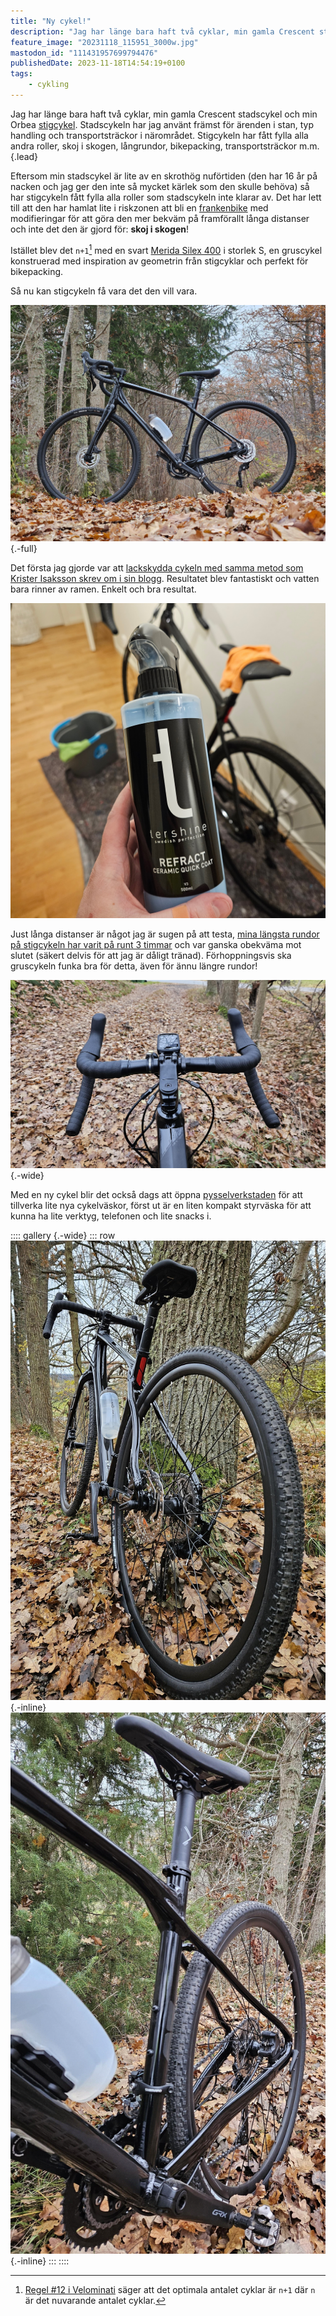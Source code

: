 ```yaml
---
title: "Ny cykel!"
description: "Jag har länge bara haft två cyklar, min gamla Crescent stadscykel och min Orbea stigcykel. Stadscykeln har jag använt främst för ärenden i stan, typ handling och transportsträckor i närområdet. Stigcykeln har fått fylla alla andra roller, skoj i skogen, långrundor, bikepacking, transportsträckor m.m."
feature_image: "20231118_115951_3000w.jpg"
mastodon_id: "111431957699794476"
publishedDate: 2023-11-18T14:54:19+0100
tags:
    - cykling
---
```


Jag har länge bara haft två cyklar, min gamla Crescent stadscykel och min Orbea [stigcykel][Orbea Laufey - Vintercykling]. Stadscykeln har jag använt främst för ärenden i stan, typ handling och transportsträckor i närområdet. Stigcykeln har fått fylla alla andra roller, skoj i skogen, långrundor, bikepacking, transportsträckor m.m.{.lead}

Eftersom min stadscykel är lite av en skrothög nuförtiden (den har 16 år på nacken och jag ger den inte så mycket kärlek som den skulle behöva) så har stigcykeln fått fylla alla roller som stadscykeln inte klarar av. Det har lett till att den har hamlat lite i riskzonen att bli en [frankenbike][/r/frankenbike] med modifieringar för att göra den mer bekväm på framförallt långa distanser och inte det den är gjord för: **skoj i skogen**!

Istället blev det `n+1`[^1] med en svart [Merida Silex 400] i storlek S, en gruscykel konstruerad med inspiration av geometrin från stigcyklar och perfekt för bikepacking.

Så nu kan stigcykeln få vara det den vill vara.

![En svart gruscykel av modellen Merida Silex som står i profil på en väg](20231118_115705_3000w.jpg "Merida Silex 400 i storlek S"){.-full}

Det första jag gjorde var att [lackskydda cykeln med samma metod som Krister Isaksson skrev om i sin blogg][Kristers blogg - Lackskydd]. Resultatet blev fantastiskt och vatten bara rinner av ramen. Enkelt och bra resultat.

![En förpackning Tershine Refract lackskydd med en cykel i bakgrunden ur fokus.](20231116_195830.jpg)

Just långa distanser är något jag är sugen på att testa, [mina längsta rundor på stigcykeln har varit på runt 3 timmar][Strava - 6985802857] och var ganska obekväma mot slutet (säkert delvis för att jag är dåligt tränad). Förhoppningsvis ska gruscykeln funka bra för detta, även för ännu längre rundor!

![Styret på en svart gruscykel. Styret är av typen bockstyre och har en cykeldator monterad på ett fäste som sticker ut lite framför styret.](20231118_115936_3000w.jpg){.-wide}

Med en ny cykel blir det också dags att öppna [pysselverkstaden](/diy/) för att tillverka lite nya cykelväskor, först ut är en liten kompakt styrväska för att kunna ha lite verktyg, telefonen och lite snacks i.

:::: gallery {.-wide}
::: row
![En svart gruscykel sett bakifrån från sidan. Den står lutad mot ett träd och är skinande svart. Reflexer i form av klistermärken sitter på skärmen och det sitter en vattenflaska monterad i ramen.](20231118_120009_3000w.jpg){.-inline}
![Bakhjulet och sittstolpen på en svart gruscykel sett bakifrån från sidan.](20231118_120001_3000w.jpg){.-inline}
:::
::::

[^1]: [Regel #12 i Velominati][The Rules] säger att det optimala antalet cyklar är `n+1` där `n` är det nuvarande antalet cyklar.


[The Rules]: https://www.velominati.com/#the-rules
[Merida Silex 400]: https://www.merida-bikes.com/sv-se/bike/3119-4115/silex-400
[/r/frankenbike]: https://old.reddit.com/r/Frankenbike/
[Orbea Laufey - Vintercykling]: /2021/05/17/en-vinter-pa-cykel/
[Kristers blogg - Lackskydd]: https://cykelmagasinet.se/lackskyddar-cykeln/
[Strava - 6985802857]: https://www.strava.com/activities/6985802857